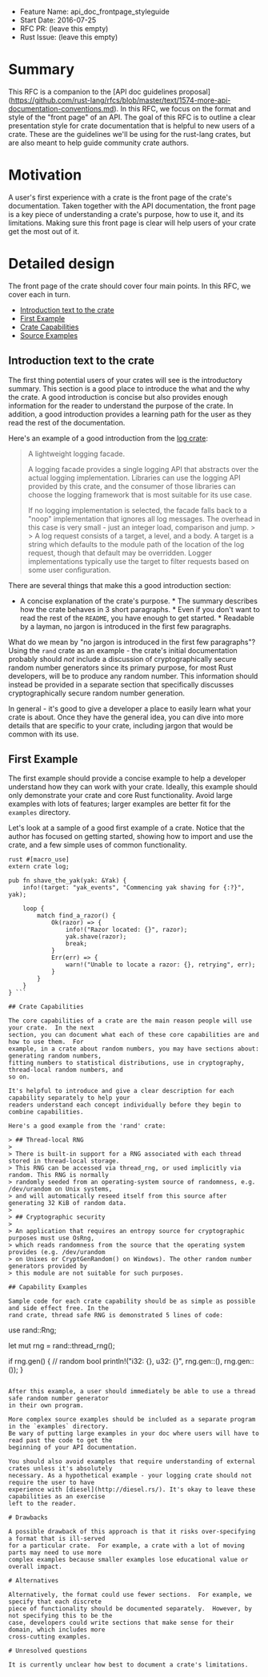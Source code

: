 - Feature Name: api_doc_frontpage_styleguide
- Start Date: 2016-07-25
- RFC PR: (leave this empty)
- Rust Issue: (leave this empty)

# Summary

This RFC is a companion to the [API doc guidelines proposal]
(https://github.com/rust-lang/rfcs/blob/master/text/1574-more-api-documentation-conventions.md).
In this RFC, we focus on the format and style of the "front page" of an API.  The goal of this 
RFC is to outline a clear presentation style for crate documentation that is helpful to new users 
of a crate. These are the guidelines we'll be using for the rust-lang crates, but are also meant to
help guide community crate authors.

# Motivation

A user's first experience with a crate is the front page of the crate's documentation. Taken
together with the API documentation, the front page is a key piece of understanding a crate's
purpose, how to use it, and its limitations.  Making sure this front page is clear will help users
of your crate get the most out of it.

# Detailed design

The front page of the crate should cover four main points.  In this RFC, we cover each in turn.

* [Introduction text to the crate](#introduction-text-to-the-crate) 
* [First Example](#first-example) 
* [Crate Capabilities](#crate-capabilities) 
* [Source Examples](#source-examples)

## Introduction text to the crate

The first thing potential users of your crates will see is the introductory summary. This section is
a good place to introduce the what and the why the crate. A good introduction is concise but also
provides enough information for the reader to understand the purpose of the crate. In addition, a
good introduction provides a learning path for the user as they read the rest of the documentation.

Here's an example of a good introduction from the [log
crate](https://doc.rust-lang.org/log/log/index.html):
    
> A lightweight logging facade.  
>
> A logging facade provides a single logging API that abstracts over the actual logging
> implementation. Libraries can use the logging API provided by this crate, and the consumer
> of those libraries can choose the logging framework that is most suitable for its use case.
>
> If no logging implementation is selected, the facade falls back to a "noop" implementation
> that ignores all log messages. The overhead in this case is very small - just an integer load,
> comparison and jump.  > > A log request consists of a target, a level, and a body. A target
> is a string which defaults to the module path of the location of the log request, though that
> default may be overridden. Logger implementations typically use the target to filter requests
> based on some user configuration.

There are several things that make this a good introduction section:
    
* A concise explanation of the crate's purpose.  * The summary describes how the crate behaves in 3
short paragraphs.  * Even if you don't want to read the rest of the `README`, you have enough to get
started.  * Readable by a layman, no jargon is introduced in the first few paragraphs.
    
What do we mean by "no jargon is introduced in the first few paragraphs"? Using the `rand` crate as
an example - the crate's initial documentation probably should _not_ include a discussion of
cryptographically secure random number generators since its primary purpose, for most Rust
developers, will be to produce any random number. This information should instead be provided in a
separate section that specifically discusses cryptographically secure random number generation.

In general - it's good to give a developer a place to easily learn what your crate is about. Once
they have the general idea, you can dive into more details that are specific to your crate,
including jargon that would be common with its use.

## First Example

The first example should provide a concise example to help a developer understand how they can work
with your crate. Ideally, this example should only demonstrate your crate and core Rust
functionality. Avoid large examples with lots of features; larger examples are better fit for the
`examples` directory.

Let's look at a sample of a good first example of a crate. Notice that the author has focused on
getting started, showing how to import and use the crate, and a few simple uses of common
functionality.

```
rust #[macro_use] 
extern crate log;

pub fn shave_the_yak(yak: &Yak) {
    info!(target: "yak_events", "Commencing yak shaving for {:?}", yak);

    loop { 
        match find_a_razor() { 
            Ok(razor) => { 
                info!("Razor located: {}", razor);
                yak.shave(razor); 
                break; 
            } 
            Err(err) => { 
                warn!("Unable to locate a razor: {}, retrying", err); 
            }
        }
    }
} ```

## Crate Capabilities

The core capabilities of a crate are the main reason people will use your crate.  In the next
section, you can document what each of these core capabilities are and how to use them.  For
example, in a crate about random numbers, you may have sections about: generating random numbers,
fitting numbers to statistical distributions, use in cryptography, thread-local random numbers, and
so on.

It's helpful to introduce and give a clear description for each capability separately to help your
readers understand each concept individually before they begin to combine capabilities.

Here's a good example from the 'rand' crate:
    
> ## Thread-local RNG 
> 
> There is built-in support for a RNG associated with each thread stored in thread-local storage. 
> This RNG can be accessed via thread_rng, or used implicitly via random. This RNG is normally
> randomly seeded from an operating-system source of randomness, e.g. /dev/urandom on Unix systems,
> and will automatically reseed itself from this source after generating 32 KiB of random data.  
> 
> ## Cryptographic security 
> 
> An application that requires an entropy source for cryptographic purposes must use OsRng,
> which reads randomness from the source that the operating system provides (e.g. /dev/urandom
> on Unixes or CryptGenRandom() on Windows). The other random number generators provided by
> this module are not suitable for such purposes.

## Capability Examples

Sample code for each crate capability should be as simple as possible and side effect free. In the
rand crate, thread safe RNG is demonstrated 5 lines of code:

```
use rand::Rng;

let mut rng = rand::thread_rng();

if rng.gen() { // random bool
    println!("i32: {}, u32: {}", rng.gen::<i32>(), rng.gen::<u32>()); 
} 
```

After this example, a user should immediately be able to use a thread safe random number generator
in their own program.

More complex source examples should be included as a separate program in the `examples` directory.
Be wary of putting large examples in your doc where users will have to read past the code to get the
beginning of your API documentation.

You should also avoid examples that require understanding of external crates unless it's absolutely
necessary. As a hypothetical example - your logging crate should not require the user to have
experience with [diesel](http://diesel.rs/). It's okay to leave these capabilities as an exercise
left to the reader.

# Drawbacks

A possible drawback of this approach is that it risks over-specifying a format that is ill-served
for a particular crate.  For example, a crate with a lot of moving parts may need to use more
complex examples because smaller examples lose educational value or overall impact.

# Alternatives

Alternatively, the format could use fewer sections.  For example, we specify that each discrete
piece of functionality should be documented separately.  However, by not specifying this to be the
case, developers could write sections that make sense for their domain, which includes more
cross-cutting examples.

# Unresolved questions

It is currently unclear how best to document a crate's limitations.

